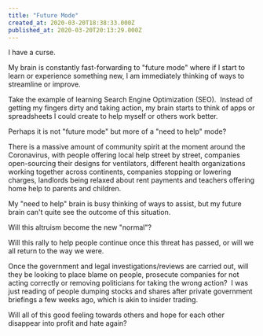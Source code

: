 ```yaml
---
title: "Future Mode"
created_at: 2020-03-20T18:38:33.000Z
published_at: 2020-03-20T20:13:29.000Z
---
```

I have a curse.

My brain is constantly fast-forwarding to "future mode" where if I start to learn or experience something new, I am immediately thinking of ways to streamline or improve.

Take the example of learning Search Engine Optimization (SEO).  Instead of getting my fingers dirty and taking action, my brain starts to think of apps or spreadsheets I could create to help myself or others work better.

Perhaps it is not "future mode" but more of a "need to help" mode?

There is a massive amount of community spirit at the moment around the Coronavirus, with people offering local help street by street, companies open-sourcing their designs for ventilators, different health organizations working together across continents, companies stopping or lowering charges, landlords being relaxed about rent payments and teachers offering home help to parents and children.

My "need to help" brain is busy thinking of ways to assist, but my future brain can't quite see the outcome of this situation.

Will this altruism become the new "normal"?

Will this rally to help people continue once this threat has passed, or will we all return to the way we were. 

Once the government and legal investigations/reviews are carried out, will they be looking to place blame on people, prosecute companies for not acting correctly or removing politicians for taking the wrong action?  I was just reading of people dumping stocks and shares after private government briefings a few weeks ago, which is akin to insider trading.

Will all of this good feeling towards others and hope for each other disappear into profit and hate again?
